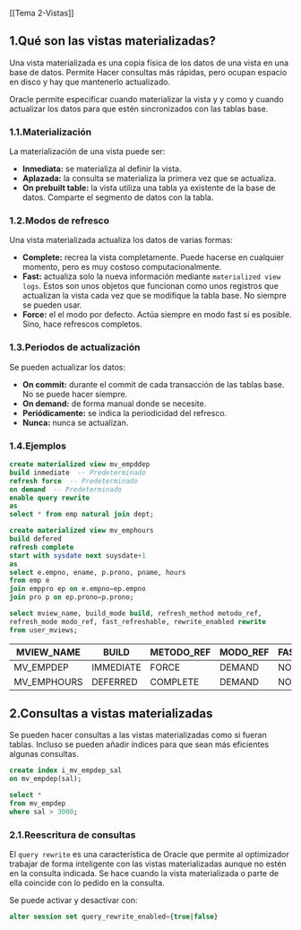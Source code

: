 [[Tema 2-Vistas]]

## 1.Qué son las vistas materializadas?
Una vista materializada es una copia física de los datos de una vista en una base de datos. Permite Hacer consultas más rápidas, pero ocupan espacio en disco y hay que mantenerlo actualizado.

Oracle permite especificar cuando materializar la vista y y como y cuando actualizar los datos para que estén sincronizados con las tablas base.

### 1.1.Materialización
La materialización de una vista puede ser:
+ **Inmediata:** se materializa al definir la vista.
+ **Aplazada:** la consulta se materializa la primera vez que se actualiza.
+ **On prebuilt table:** la vista utiliza una tabla ya existente de la base de datos. Comparte el segmento de datos con la tabla.

### 1.2.Modos de refresco
Una vista materializada actualiza los datos de varias formas:
+ **Complete:** recrea la vista completamente. Puede hacerse en cualquier momento, pero es muy costoso computacionalmente.
+ **Fast:** actualiza solo la nueva información mediante `materialized view logs`. Estos son unos objetos que funcionan como unos registros que actualizan la vista cada vez que se modifique la tabla base. No siempre se pueden usar.
+ **Force:** el el modo por defecto. Actúa siempre en modo fast si es posible. Sino, hace refrescos completos.

### 1.3.Periodos de actualización
Se pueden actualizar los datos:
+ **On commit:** durante el commit de cada transacción de las tablas base. No se puede hacer siempre.
+ **On demand:** de forma manual donde se necesite.
+ **Periódicamente:** se indica la periodicidad del refresco.
+ **Nunca:** nunca se actualizan.

### 1.4.Ejemplos

```sql
create materialized view mv_empddep
build inmediate  -- Predeterminado
refresh force  -- Predeterminado
on demand  -- Predeterminado
enable query rewrite
as 
select * from emp natural join dept;

create materialized view mv_emphours
build defered
refresh complete
start with sysdate next suysdate+1
as
select e.empno, ename, p.prono, pname, hours
from emp e
join emppro ep on e.empno=ep.empno
join pro p on ep.prono=p.prono;
```

```sql
select mview_name, build_mode build, refresh_method metodo_ref,
refresh_mode modo_ref, fast_refreshable, rewrite_enabled rewrite
from user_mviews;
```

| **MVIEW_NAME** | **BUILD** | **METODO_REF** | **MODO_REF** | **FAST_REFRESHABLE** | **REWRITE** |
| -------------- | --------- | -------------- | ------------ | -------------------- | ----------- |
| MV_EMPDEP      | IMMEDIATE | FORCE          | DEMAND       | NO                   | Y           |
| MV_EMPHOURS    | DEFERRED  | COMPLETE       | DEMAND       | NO                   | N           |

## 2.Consultas a vistas materializadas
Se pueden hacer consultas a las vistas materializadas como si fueran tablas. Incluso se pueden añadir índices para que sean más eficientes algunas consultas.

```sql
create index i_mv_empdep_sal
on mv_empdep(sal);

select *
from mv_empdep
where sal > 3000;
```

### 2.1.Reescritura de consultas
El `query rewrite` es una característica de Oracle que permite al optimizador trabajar de forma inteligente con las vistas materializadas aunque no estén en la consulta indicada. Se hace cuando la vista materializada o parte de ella coincide con lo pedido en la consulta.

Se puede activar y desactivar con:

```sql
alter session set query_rewrite_enabled={true|false}
```
